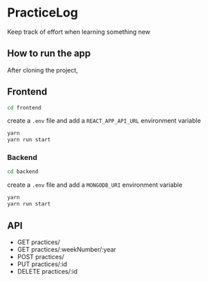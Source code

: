 # PracticeLog

Keep track of effort when learning something new

## How to run the app

After cloning the project,

## Frontend

```bash
cd frontend
```

create a `.env` file and add a `REACT_APP_API_URL` environment variable

```bash
yarn
yarn run start
```

### Backend

```bash
cd backend
```

create a `.env` file and add a `MONGODB_URI` environment variable

```bash
yarn
yarn run start
```

## API

- GET practices/
- GET practices/:weekNumber/:year
- POST practices/
- PUT practices/:id
- DELETE practices/:id
